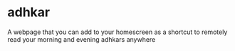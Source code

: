 # adhkar
A webpage that you can add to your homescreen as a shortcut to remotely read your morning and evening adhkars anywhere
